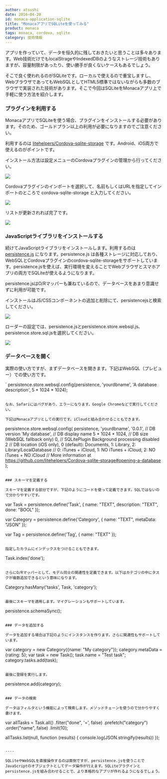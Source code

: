 ```yaml
---
author: atsushi
date: 2016-04-20
id: monaca-application-sqlite
title: "MonacaアプリでSQLiteを使ってみる"
product: monaca
tags: monaca, cordova, sqlite
category: 技術情報
---
```


アプリを作っていて、データを恒久的に残しておきたいと思うことは多々あります。Web技術だけでもlocalStrageやIndexedDBのようなストレージ技術もありますが、容量制限があったり、使い勝手が良くないケースもあるでしょう。

そこで良く使われるのがSQLiteです。ローカルで使えるので重宝しますし、WebブラウザであってもWebSQLとしてHTML5標準ではないながらも多数のブラウザで実装された技術があります。そこで今回はSQLiteをMonacaアプリ上で手軽に使う方法を紹介します。

### プラグインを利用する

MonacaアプリでSQLiteを使う場合、プラグインをインストールする必要があります。そのため、ゴールドプラン以上の利用が必要になりますのでご注意ください。

利用するのは [litehelpers/Cordova-sqlite-storage](https://github.com/litehelpers/Cordova-sqlite-storage) です。Android、iOS両方で使えるのがポイントです。

インストール方法は設定メニューのCordovaプラグインの管理から行ってください。

![](/blog/content/images/2016/Apr/sqlite-1.png)

Cordovaプラグインのインポートを選択して、名前もしくはURLを指定してインポートのところで cordova-sqlite-storage と入力してください。

![](/blog/content/images/2016/Apr/sqlite-2.png)

リストが更新されれば完了です。

![](/blog/content/images/2016/Apr/sqlite-3.png)

### JavaScriptライブラリをインストールする

続けてJavaScriptライブラリをインストールします。利用するのは [persistence.js](https://github.com/coresmart/persistencejs) になります。persistence.js は各種ストレージに対応しており、WebSQLとCordovaプラグインのcordova-sqlite-storageをサポートしています。persistence.jsを使えば、実行環境を変えることでWebブラウザとスマホアプリの両方でSQLiteが使えるようになります。

persistence.jsはO/Rマッパーも兼ねているので、データベースをあまり意識せずに利用が可能です。

インストールはJS/CSSコンポーネントの追加と削除にて、persistencejsと検索してください。

![](/blog/content/images/2016/Apr/sqlite-4.png)

ローダーの設定では、persistence.jsとpersistence.store.websql.js、persistence.store.sql.jsを選択してください。

![](/blog/content/images/2016/Apr/sqlite-6.png)

### データベースを開く

実際の使い方ですが、まずデータベースを開きます。下記はWebSQL（プレビュー）での使い方です。

`
persistence.store.websql.config(persistence, 'yourdbname', 'A database description', 5 * 1024 * 1024);
```

なお、Safariにはバグがあり、エラーになります。Google Chromeなどで実行してください。

下記はMonacaアプリとしての実行です。iCloudと組み合わせることもできます。

```
persistence.store.websql.config(
  persistence,
  'yourdbname',
  '0.0.1',                // DB version
  'My database',          // DB display name
  5 * 1024 * 1024,        // DB size (WebSQL fallback only)
  0,                      // SQLitePlugin Background processing disabled
  2                       // DB location (iOS only), 0 (default): Documents, 1: Library, 2: Library/LocalDatabase
                          //   0: iTunes + iCloud, 1: NO iTunes + iCloud, 2: NO iTunes + NO iCloud
                          //   More information at https://github.com/litehelpers/Cordova-sqlite-storage#opening-a-database
);
```

### スキーマを定義する

スキーマを定義する部分ですが、下記のようにコードを使って定義できます。SQLではないので分かりやすいです。

```
var Task = persistence.define('Task', {
  name: "TEXT",
  description: "TEXT",
  done: "BOOL"
});

var Category = persistence.define('Category', {
  name: "TEXT",
  metaData: "JSON"
});

var Tag = persistence.define('Tag', {
  name: "TEXT"
});
```

指定したカラムにインデックスをつけることもできます。

```
Task.index('done');
```

さらにO/Rマッパーとして、モデル同士の関連性を定義できます。以下はカテゴリの中にタスクが複数追加できるという意味になります。

```
Category.hasMany('tasks', Task, 'category');
```

最後にスキーマを適用します。マイグレーションもサポートしています。

```
persistence.schemaSync();
```

### データを追加する

データを追加する場合は下記のようにインスタンスを作ります。さらに関連性もサポートしています。

```
var category = new Category({name: "My category"});
category.metaData = {rating: 5};
var task = new Task();
task.name = "Test task";
category.tasks.add(task);
```

最後に登録を実行します。

```
persistence.add(category);
```

### データの検索

データはフィルタという機能によって検索します。メソッドチェーンを使うので分かりやすく書けます。

```
var allTasks = Task.all()
                     .filter("done", '=', false)
                     .prefetch("category")
                     .order("name", false)
                     .limit(10);

allTasks.list(null, function (results) {
  console.log(JSON.stringify(results))
});
```

----

SQLiteやWebSQLを直接操作するのは面倒ですが、persistence.jsを使うことでJavaScriptのオブジェクトとしてデータ操作が行えます。SQLiteプラグインとpersistence.jsを組み合わせることで、より本格的なアプリが作れるようになるでしょう。
